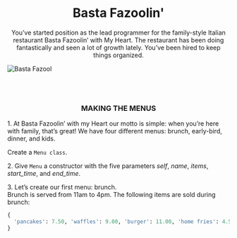 <h1 align="center">Basta Fazoolin'</h1>

<div><p align="center">You’ve started position as the lead programmer for the family-style Italian restaurant Basta Fazoolin’ with My Heart. The restaurant has been doing fantastically and seen a lot of growth lately. You’ve been hired to keep things organized.</p>

<img align="center">![Basta Fazool](https://y.yarn.co/dc000e31-38b3-4785-abed-752c2475a36d_text.gif)</div></br></br> 

<h3 align="center">MAKING THE MENUS</h4>

<p>1. At <span title="Basta Fazoolin">Basta Fazoolin’</span> with my Heart our motto is simple: when you’re here with family, that’s great! We have four different menus: brunch, early-bird, dinner, and kids.

Create a `Menu class`.</p>

<p>2. Give <code>Menu</code> a constructor with the five parameters <em>self</em>, <em>name</em>, <em>items</em>, <em>start_time</em>, and <em>end_time</em>.</p>

<p>3. Let’s create our first menu: brunch. </br> Brunch is served from 11am to 4pm. The following items are sold during brunch:

```python
{
  'pancakes': 7.50, 'waffles': 9.00, 'burger': 11.00, 'home fries': 4.50, 'coffee': 1.50, 'espresso': 3.00, 'tea': 1.00, 'mimosa': 10.50, 'orange juice': 3.50
}
```
</p>